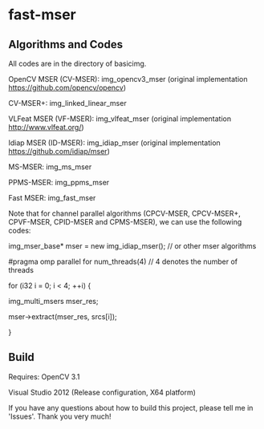 # fast-mser


## Algorithms and Codes 
All codes are in the directory of basicimg.

OpenCV MSER (CV-MSER): img_opencv3_mser (original implementation https://github.com/opencv/opencv)

CV-MSER+: img_linked_linear_mser

VLFeat MSER (VF-MSER): img_vlfeat_mser (original implementation http://www.vlfeat.org/)

Idiap MSER (ID-MSER): img_idiap_mser (original implementation https://github.com/idiap/mser)

MS-MSER: img_ms_mser

PPMS-MSER: img_ppms_mser

Fast MSER: img_fast_mser

Note that for channel parallel algorithms (CPCV-MSER, CPCV-MSER+, CPVF-MSER, CPID-MSER and CPMS-MSER), we can use the following codes:

img_mser_base* mser = new img_idiap_mser(); // or other mser algorithms

#pragma omp parallel for num_threads(4) // 4 denotes the number of threads

for (i32 i = 0; i < 4; ++i) {

  img_multi_msers mser_res;

  mser->extract(mser_res, srcs[i]);

}

## Build

Requires:
OpenCV 3.1

Visual Studio 2012 (Release configuration, X64 platform)


If you have any questions about how to build this project, please tell me in 'Issues'.
Thank you very much!

